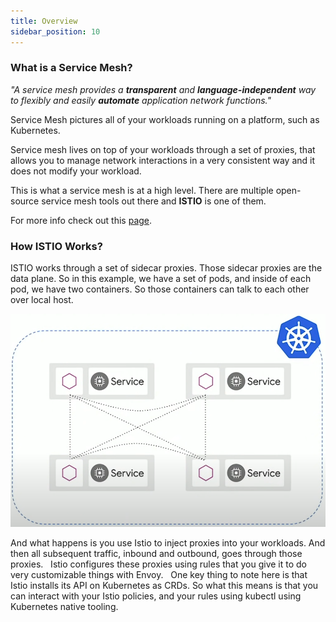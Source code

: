 ```yaml
---
title: Overview
sidebar_position: 10
---
```


### What is a Service Mesh?

*"A service mesh provides a **transparent** and **language-independent** way to flexibly and easily **automate** application network functions."*


Service Mesh pictures all of your workloads running on a platform, such as Kubernetes. 

Service mesh lives on top of your workloads through a set of proxies, that allows you to manage network interactions in a very consistent way and it does not modify your workload. 

This is what a service mesh is at a high level. There are multiple open-source service mesh tools out there and **ISTIO** is one of them.

For more info check out this [page](https://istio.io/latest/about/service-mesh/).


### How ISTIO Works?
ISTIO works through a set of sidecar proxies. Those sidecar proxies are the data plane. So in this example, we have a set of pods, and inside of each pod, we have two containers. So those containers can talk to each other over local host. 

![Istio Architecture](./assets/istio-architecture.png)

And what happens is you use Istio to inject proxies into your workloads. And then all subsequent traffic, inbound and outbound, goes through those proxies. 
 
Istio configures these proxies using rules that you give it to do very customizable things with Envoy. 
 
One key thing to note here is that Istio installs its API on Kubernetes as CRDs. So what this means is that you can interact with your Istio policies, and your rules using kubectl using Kubernetes native tooling. 
